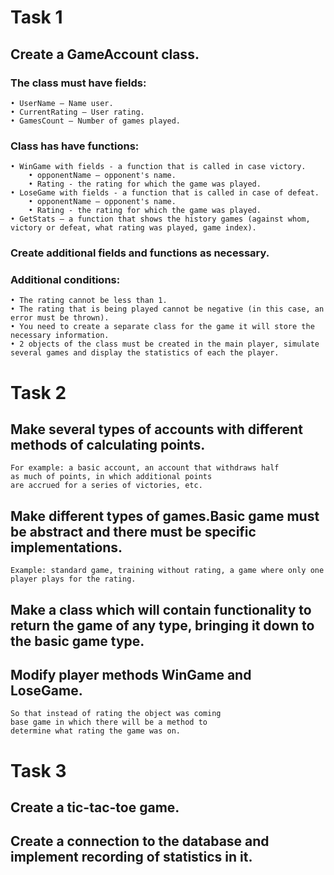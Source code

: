 # Task 1
## Create a GameAccount class.
### The class must have fields:
    • UserName – Name user.
    • CurrentRating – User rating.
    • GamesCount – Number of games played.
### Class has have functions:
    • WinGame with fields - a function that is called in case victory.
        • opponentName – opponent's name.
        • Rating - the rating for which the game was played.
    • LoseGame with fields - a function that is called in case of defeat.
        • opponentName – opponent's name.
        • Rating - the rating for which the game was played.
    • GetStats – a function that shows the history games (against whom, victory or defeat, what rating was played, game index).
### Create additional fields and functions as necessary.
### Additional conditions:
    • The rating cannot be less than 1.
    • The rating that is being played cannot be negative (in this case, an error must be thrown).
    • You need to create a separate class for the game it will store the necessary information.
    • 2 objects of the class must be created in the main player, simulate several games and display the statistics of each the player.

# Task 2
## Make several types of accounts with different methods of calculating points. 
    For example: a basic account, an account that withdraws half
    as much of points, in which additional points
    are accrued for a series of victories, etc.
## Make different types of games.Basic game must be abstract and there must be specific implementations.
    Example: standard game, training without rating, a game where only one player plays for the rating.
## Make a class which will contain functionality to return the game of any type, bringing it down to the basic game type.
## Modify player methods WinGame and LoseGame.
    So that instead of rating the object was coming
    base game in which there will be a method to
    determine what rating the game was on.

# Task 3
## Create a tic-tac-toe game.
## Create a connection to the database and implement recording of statistics in it.
